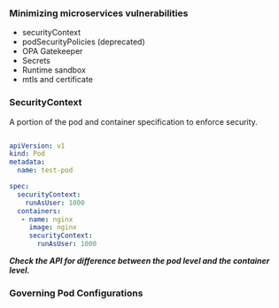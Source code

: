 ### Minimizing microservices vulnerabilities

- securityContext
- podSecurityPolicies (deprecated)
- OPA Gatekeeper
- Secrets
- Runtime sandbox
- mtls and certificate


### SecurityContext

A portion of the pod and container specification to enforce security. 

```yaml

apiVersion: v1
kind: Pod
metadata:
  name: test-pod

spec:
  securityContext:
    runAsUser: 1000
  containers:
   - name: nginx
     image: nginx
     securityContext:
       runAsUser: 1000

```

***Check the API for difference between the pod level and the container level.***

### Governing Pod Configurations







 
